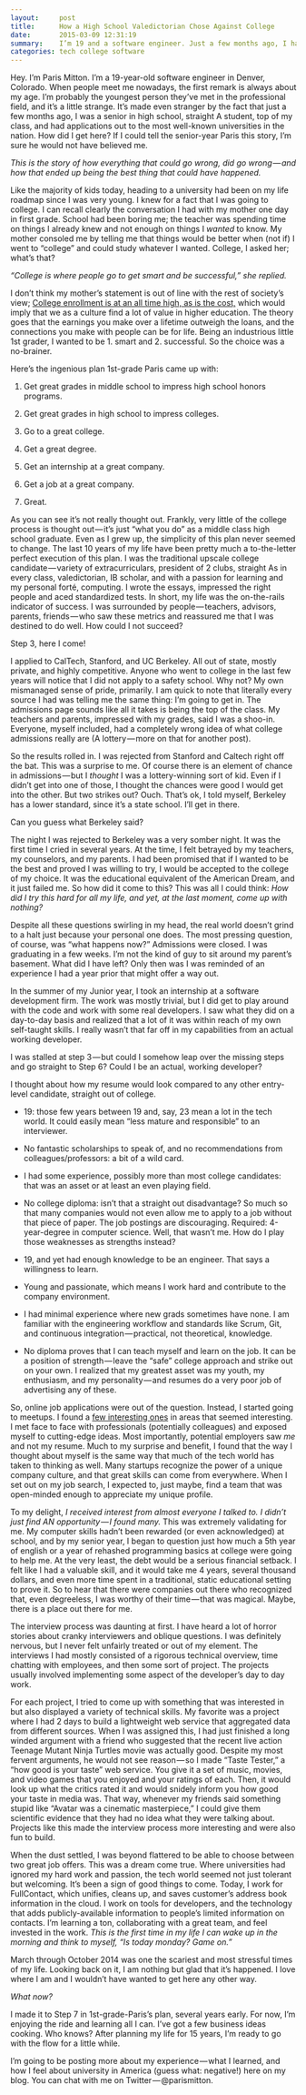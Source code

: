 ```yaml
---
layout:     post
title:      How a High School Valedictorian Chose Against College
date:       2015-03-09 12:31:19
summary:    I’m 19 and a software engineer. Just a few months ago, I had an application out to Stanford and was sure I would be anywhere but here. The story of how everything that could go wrong, did go wrong.
categories: tech college software
---
```


Hey. I’m Paris Mitton. I’m a 19-year-old software engineer in Denver, Colorado. When people meet me nowadays, the first remark is always about my age. I’m probably the youngest person they’ve met in the professional field, and it’s a little strange. It’s made even stranger by the fact that just a few months ago, I was a senior in high school, straight A student, top of my class, and had applications out to the most well-known universities in the nation. How did I get here? If I could tell the senior-year Paris this story, I’m sure he would not have believed me.

*This is the story of how everything that could go wrong, did go wrong — and how that ended up being the best thing that could have happened.*

Like the majority of kids today, heading to a university had been on my life roadmap since I was very young. I knew for a fact that I was going to college. I can recall clearly the conversation I had with my mother one day in first grade. School had been boring me; the teacher was spending time on things I already knew and not enough on things I *wanted* to know. My mother consoled me by telling me that things would be better when (not if) I went to “college” and could study whatever I wanted. College, I asked her; what’s that?

*“College is where people go to get smart and be successful,” she replied.*

I don’t think my mother’s statement is out of line with the rest of society’s view; [College enrollment is at an all time high, as is the cost,](http://www.npr.org/2014/03/18/290868013/how-the-cost-of-college-went-from-affordable-to-sky-high) which would imply that we as a culture find a lot of value in higher education. The theory goes that the earnings you make over a lifetime outweigh the loans, and the connections you make with people can be for life. Being an industrious little 1st grader, I wanted to be 1. smart and 2. successful. So the choice was a no-brainer.

Here’s the ingenious plan 1st-grade Paris came up with:

1. Get great grades in middle school to impress high school honors programs.

2. Get great grades in high school to impress colleges.

3. Go to a great college.

4. Get a great degree.

5. Get an internship at a great company.

6. Get a job at a great company.

7. Great.

As you can see it’s not really thought out. Frankly, very little of the college process is thought out — it’s just “what you do” as a middle class high school graduate. Even as I grew up, the simplicity of this plan never seemed to change. The last 10 years of my life have been pretty much a to-the-letter perfect execution of this plan. I was the traditional upscale college candidate — variety of extracurriculars, president of 2 clubs, straight As in every class, valedictorian, IB scholar, and with a passion for learning and my personal forté, computing. I wrote the essays, impressed the right people and aced standardized tests. In short, my life was the on-the-rails indicator of success. I was surrounded by people — teachers, advisors, parents, friends — who saw these metrics and reassured me that I was destined to do well. How could I not succeed?

Step 3, here I come!

I applied to CalTech, Stanford, and UC Berkeley. All out of state, mostly private, and highly competitive. Anyone who went to college in the last few years will notice that I did not apply to a safety school. Why not? My own mismanaged sense of pride, primarily. I am quick to note that literally every source I had was telling me the same thing: I’m going to get in. The admissions page sounds like all it takes is being the top of the class. My teachers and parents, impressed with my grades, said I was a shoo-in. Everyone, myself included, had a completely wrong idea of what college admissions really are (A lottery — more on that for another post).

So the results rolled in. I was rejected from Stanford and Caltech right off the bat. This was a surprise to me. Of course there is an element of chance in admissions — but I *thought* I was a lottery-winning sort of kid. Even if I didn’t get into one of those, I thought the chances were good I would get into the other. But two strikes out? Ouch. That’s ok, I told myself, Berkeley has a lower standard, since it’s a state school. I’ll get in there.

Can you guess what Berkeley said?

The night I was rejected to Berkeley was a very somber night. It was the first time I cried in several years. At the time, I felt betrayed by my teachers, my counselors, and my parents. I had been promised that if I wanted to be the best and proved I was willing to try, I would be accepted to the college of my choice. It was the educational equivalent of the American Dream, and it just failed me. So how did it come to this? This was all I could think: *How did I try this hard for all my life, and yet, at the last moment, come up with nothing?*

Despite all these questions swirling in my head, the real world doesn’t grind to a halt just because your personal one does. The most pressing question, of course, was “what happens now?” Admissions were closed. I was graduating in a few weeks. I’m not the kind of guy to sit around my parent’s basement. What did I have left? Only then was I was reminded of an experience I had a year prior that might offer a way out.

In the summer of my Junior year, I took an internship at a software development firm. The work was mostly trivial, but I did get to play around with the code and work with some real developers. I saw what they did on a day-to-day basis and realized that a lot of it was within reach of my own self-taught skills. I really wasn’t that far off in my capabilities from an actual working developer.

I was stalled at step 3 — but could I somehow leap over the missing steps and go straight to Step 6? Could I be an actual, working developer?

I thought about how my resume would look compared to any other entry-level candidate, straight out of college.

- 19: those few years between 19 and, say, 23 mean a lot in the tech world. It could easily mean “less mature and responsible” to an interviewer.
- No fantastic scholarships to speak of, and no recommendations from colleagues/professors: a bit of a wild card.
- I had some experience, possibly more than most college candidates: that was an asset or at least an even playing field.
- No college diploma: isn’t that a straight out disadvantage? So much so that many companies would not even allow me to apply to a job without that piece of paper. The job postings are discouraging. Required: 4-year-degree in computer science. Well, that wasn’t me.
How do I play those weaknesses as strengths instead?

- 19, and yet had enough knowledge to be an engineer. That says a willingness to learn.
- Young and passionate, which means I work hard and contribute to the company environment.
- I had minimal experience where new grads sometimes have none. I am familiar with the engineering workflow and standards like Scrum, Git, and continuous integration — practical, not theoretical, knowledge.
- No diploma proves that I can teach myself and learn on the job. It can be a position of strength — leave the “safe” college approach and strike out on your own.
I realized that my greatest asset was my youth, my enthusiasm, and my personality — and resumes do a very poor job of advertising any of these.

So, online job applications were out of the question. Instead, I started going to meetups. I found a [few interesting ones](http://meetup.com/) in areas that seemed interesting. I met face to face with professionals (potentially colleagues) and exposed myself to cutting-edge ideas. Most importantly, potential employers saw *me* and not my resume. Much to my surprise and benefit, I found that the way I thought about myself is the same way that much of the tech world has taken to thinking as well. Many startups recognize the power of a unique company culture, and that great skills can come from everywhere. When I set out on my job search, I expected to, just maybe, find a team that was open-minded enough to appreciate my unique profile.

To my delight, *I received interest from almost everyone I talked to. I didn’t just find AN opportunity — I found many.* This was extremely validating for me. My computer skills hadn’t been rewarded (or even acknowledged) at school, and by my senior year, I began to question just how much a 5th year of english or a year of rehashed programming basics at college were going to help me. At the very least, the debt would be a serious financial setback. I felt like I had a valuable skill, and it would take me 4 years, several thousand dollars, and even more time spent in a traditional, static educational setting to prove it. So to hear that there were companies out there who recognized that, even degreeless, I was worthy of their time — that was magical. Maybe, there is a place out there for me.

The interview process was daunting at first. I have heard a lot of horror stories about cranky interviewers and oblique questions. I was definitely nervous, but I never felt unfairly treated or out of my element. The interviews I had mostly consisted of a rigorous technical overview, time chatting with employees, and then some sort of project. The projects usually involved implementing some aspect of the developer’s day to day work.

For each project, I tried to come up with something that was interested in but also displayed a variety of technical skills. My favorite was a project where I had 2 days to build a lightweight web service that aggregated data from different sources. When I was assigned this, I had just finished a long winded argument with a friend who suggested that the recent live action Teenage Mutant Ninja Turtles movie was actually good. Despite my most fervent arguments, he would not see reason — so I made “Taste Tester,” a “how good is your taste” web service. You give it a set of music, movies, and video games that you enjoyed and your ratings of each. Then, it would look up what the critics rated it and would snidely inform you how good your taste in media was. That way, whenever my friends said something stupid like “Avatar was a cinematic masterpiece,” I could give them scientific evidence that they had no idea what they were talking about. Projects like this made the interview process more interesting and were also fun to build.

When the dust settled, I was beyond flattered to be able to choose between two great job offers. This was a dream come true. Where universities had ignored my hard work and passion, the tech world seemed not just tolerant but welcoming. It’s been a sign of good things to come. Today, I work for FullContact, which unifies, cleans up, and saves customer’s address book information in the cloud. I work on tools for developers, and the technology that adds publicly-available information to people’s limited information on contacts. I’m learning a ton, collaborating with a great team, and feel invested in the work. *This is the first time in my life I can wake up in the morning and think to myself, “Is today monday? Game on.”*

March through October 2014 was one the scariest and most stressful times of my life. Looking back on it, I am nothing but glad that it’s happened. I love where I am and I wouldn’t have wanted to get here any other way.

*What now?*

I made it to Step 7 in 1st-grade-Paris’s plan, several years early. For now, I’m enjoying the ride and learning all I can. I’ve got a few business ideas cooking. Who knows? After planning my life for 15 years, I’m ready to go with the flow for a little while.

I’m going to be posting more about my experience — what I learned, and how I feel about university in America (guess what: negative!) here on my blog. You can chat with me on Twitter — @parismitton.